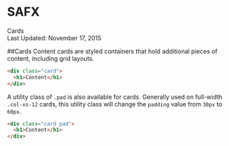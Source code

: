 SAFX
===
Cards  
Last Updated: November 17, 2015

##Cards
Content cards are styled containers that hold additional pieces of content, including grid layouts.

```html
<div class="card">
  <h1>Content</h1>
</div>
```

A utility class of `.pad` is also available for cards. Generally used on full-width `.col-xs-12` cards, this utility class will change the `padding` value from `30px` to `60px`.

```html
<div class="card pad">
  <h1>Content</h1>
</div>
```